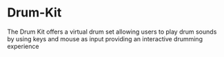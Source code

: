 # Drum-Kit
The Drum Kit offers a virtual drum set allowing users to play drum sounds by using keys and mouse as input providing an interactive drumming experience 
